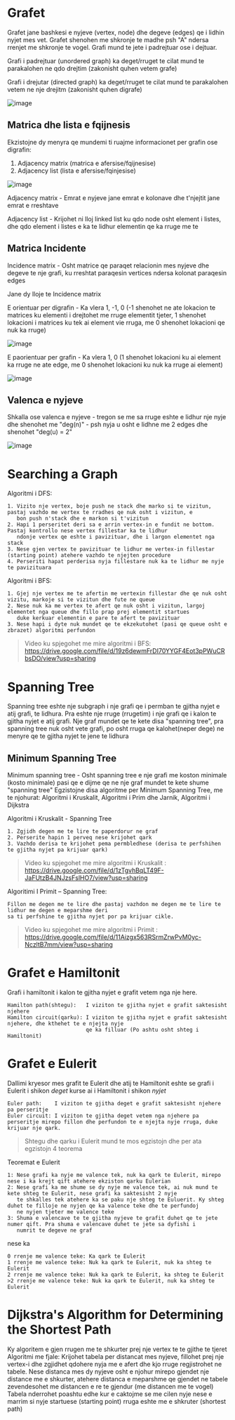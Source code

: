 # Grafet
Grafet jane bashkesi e nyjeve (vertex, node) dhe degeve (edges) qe i lidhin nyjet mes vet. Grafet shenohen me shkronje te madhe psh "A" ndersa rrenjet me shkronje te vogel. Grafi mund te jete i padrejtuar ose i dejtuar.

Grafi i padrejtuar (unordered graph) ka deget/rruget te cilat mund te parakalohen ne qdo drejtim (zakonisht quhen vetem grafe)

Grafi i drejutar (directed graph) ka deget/rruget te cilat mund te parakalohen vetem ne nje drejitm (zakonisht quhen digrafe) 

![image](https://github.com/blendonluta/Gg/blob/master/grap.png)

##	Matrica dhe lista e fqijnesis

Ekzistojne dy menyra qe mundemi ti ruajme informacionet per grafin ose digrafin:

1. Adjacency matrix (matrica e afersise/fqijnesise) 
2. Adjacency list (lista e afersise/fqinjesise)

![image](https://github.com/blendonluta/Gg/blob/master/fqijn.png)

Adjacency matrix - Emrat e nyjeve jane emrat e kolonave dhe t'njejtit jane emrat e rreshtave

Adjacency list - Krijohet ni lloj linked list ku qdo node osht element i listes, dhe qdo element i listes e ka te 
                 lidhur elementin qe ka rruge me te
                 
##	    Matrica Incidente

Incidence matrix - Osht matrice qe paraqet relacionin mes nyjeve dhe degeve te nje grafi, ku rreshtat paraqesin vertices
ndersa kolonat paraqesin edges 

Jane dy lloje te Incidence matrix

E orientuar per digrafin - Ka vlera 1, -1, 0 (-1 shenohet ne ate lokacion te matrices ku elementi i drejtohet me rruge elementit tjeter, 1 shenohet lokacioni i matrices ku tek ai element vie rruga, me 0 shenohet lokacioni qe nuk ka rruge)

![image](https://github.com/blendonluta/Gg/blob/master/Incidente1.png)

E paorientuar per grafin - Ka vlera 1, 0 (1 shenohet lokacioni ku ai element ka rruge ne ate edge, me 0 shenohet lokacioni ku nuk ka rruge ai element)

![image](https://github.com/blendonluta/Gg/blob/master/Incidente.png)

##	Valenca e nyjeve

Shkalla ose valenca e nyjeve - tregon se me sa rruge eshte e lidhur nje nyje dhe shenohet me "deg(n)" - psh nyja u osht e lidhne me 2 edges dhe shenohet "deg(u) = 2"

![image](https://github.com/blendonluta/Gg/blob/master/valenca.png)

#	Searching a Graph

Algoritmi i DFS:
```
1. Vizito nje vertex, boje push ne stack dhe marko si te vizitun, pastaj vazhdo me vertex te rradhes qe nuk osht i vizitun, e 
   bon push n'stack dhe e markon si t'vizitun
2. Hapi 1 perseritet deri sa e arrin vertex-in e fundit ne bottom. Pastaj kontrollo nese vertex fillestar ka te lidhur 
   ndonje vertex qe eshte i pavizituar, dhe i largon elementet nga stack
3. Nese gjen vertex te pavizituar te lidhur me vertex-in fillestar (starting point) atehere vazhdo te njejten procedure
4. Perseriti hapat perderisa nyja fillestare nuk ka te lidhur me nyje te pavizituara
```
Algoritmi i BFS:
```
1. Gjej nje vertex me te afertin me vertexin fillestar dhe qe nuk osht vizitu, markoje si te vizitun dhe fute ne queue
2. Nese nuk ka me vertex te afert qe nuk osht i vizitun, largoj elementet nga queue dhe fillo prap prej elementit startues 
   duke kerkuar elementin e pare te afert te pavizituar
3. Nese hapi i dyte nuk mundet qe te ekzekutohet (pasi qe queue osht e zbrazet) algoritmi perfundon
```
> Video ku spjegohet me mire algoritmi i BFS: https://drive.google.com/file/d/19z6dewmFrDI70YYGF4Eot3pPWuCRbsDO/view?usp=sharing

#	 Spanning Tree

Spanning tree eshte nje subgraph i nje grafi qe i permban te gjitha nyjet e atij grafi, te lidhura. Pra eshte nje rruge (rrugetim) i nje grafi qe i kalon te gjitha nyjet e atij grafi. Nje graf mundet qe te kete disa "spanning tree", pra spanning tree nuk osht vete grafi, po osht rruga qe kalohet(neper dege) ne menyre qe te gjitha nyjet te jene te lidhura
##	Minimum Spanning Tree
Minimum spanning tree - Osht spanning tree e nje grafi me koston minimale (kosto minimale) pasi qe e dijme qe ne nje graf mundet te kete shume "spanning tree"
Egzistojne disa algoritme per Minimum Spanning Tree, me te njohurat: Algoritmi i Kruskalit, Algoritmi i Prim dhe Jarnik, Algoritmi i Dijkstra

Algoritmi i Kruskalit - Spanning Tree
```
1. Zgjidh degen me te lire te paperdorur ne graf
2. Perserite hapin 1 perveq nese krijohet qark
3. Vazhdo derisa te krijohet pema permbledhese (derisa te perfshihen te gjitha nyjet pa krijuar qark)
```
> Video ku spjegohet me mire algoritmi i Kruskalit : https://drive.google.com/file/d/1zTgvhBqLT49F-JaFUtzB4JNJzsFslHO7/view?usp=sharing

Algoritimi I Primit – Spanning Tree:

```
Fillon me degen me te lire dhe pastaj vazhdon me degen me te lire te lidhur me degen e meparshme deri
sa ti perfshine te gjitha nyjet por pa krijuar cikle.
```
> Video ku spjegohet me mire algoritmi i Primit : https://drive.google.com/file/d/11Aizgx563RSrmZrwPvM0yc-NczltB7mm/view?usp=sharing

#	Grafet e Hamiltonit

Grafi i hamiltonit i kalon te gjitha nyjet e grafit vetem nga nje here.

```
Hamilton path(shtegu):   I viziton te gjitha nyjet e grafit saktesisht njehere
Hamilton circuit(qarku): I viziton te gjitha nyjet e grafit saktesisht njehere, dhe kthehet te e njejta nyje 
                         qe ka filluar (Po ashtu osht shteg i Hamiltonit)

```

# Grafet e Eulerit

Dallimi kryesor mes grafit te Eulerit dhe atij te Hamiltonit eshte se grafi i Eulerit i shikon *deget* kurse ai i Hamiltonit i shikon *nyjet*
```
Euler path:    I viziton te gjitha deget e grafit saktesisht njehere pa perseritje
Euler circuit: I viziton te gjitha deget vetem nga njehere pa perseritje mirepo fillon dhe perfundon te e njejta nyje rruga, duke krijuar nje qark. 
```
 > Shtegu dhe qarku i Eulerit mund te mos egzistojn dhe per ata egzistojn 4 teorema

Teoremat e Eulerit
```
1: Nese grafi ka nyje me valence tek, nuk ka qark te Eulerit, mirepo nese i ka krejt qift atehere ekziston qarku Eulerian
2: Nese grafi ka me shume se dy nyje me valence tek, ai nuk mund te kete shteg te Eulerit, nese grafi ka saktesisht 2 nyje 
   te shkalles tek atehere ka se paku nje shteg te Euluerit. Ky shteg duhet te filloje ne nyjen qe ka valence teke dhe te perfundoj 
   ne nyjen tjeter me valence teke
3: Shuma e valencave te te gjitha nyjeve te grafit duhet qe te jete numer qift. Pra shuma e valencave duhet te jete sa dyfishi i 
   numrit te degeve ne graf  
```

nese ka

```
0 rrenje me valence teke: Ka qark te Eulerit
1 rrenje me valence teke: Nuk ka qark te Eulerit, nuk ka shteg te Eulerit
2 rrenje me valence teke: Nuk ka qark te Eulerit, ka shteg te Eulerit
>2 rrenje me valence teke: Nuk ka qark te Eulerit, nuk ka shteg te Eulerit
```

        

# Dijkstra's Algorithm for Determining the Shortest Path
Ky algoritem e gjen rrugen me te shkurter prej nje vertex te te gjithe te tjeret
Algoritmi me fjale:
Krijohet tabela per distancat mes nyjeve, fillohet prej nje vertex-i dhe zgjidhet qdohere nyja me e afert dhe kjo rruge regjistrohet ne tabele.
Nese distanca mes dy nyjeve osht e njohur mirepo gjendet nje distance me e shkurter, atehere distanca e meparshme qe gjendet ne tabele zevendesohet me distancen e re te gjendur (me distancen me te vogel)
Tabela nderrohet poashtu edhe kur e caktojme se me cilen nyje nese e marrim si nyje startuese (starting point) rruga eshte me e shkruter (shortest path)
